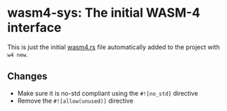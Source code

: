 # wasm4-sys: The initial WASM-4 interface

This is just the initial [wasm4.rs] file automatically added to the project with `w4 new`.

## Changes

- Make sure it is no-std compliant using the `#![no_std]` directive
- Remove the `#![allow(unused)]` directive

[wasm4.rs]: ./src/lib.rs
